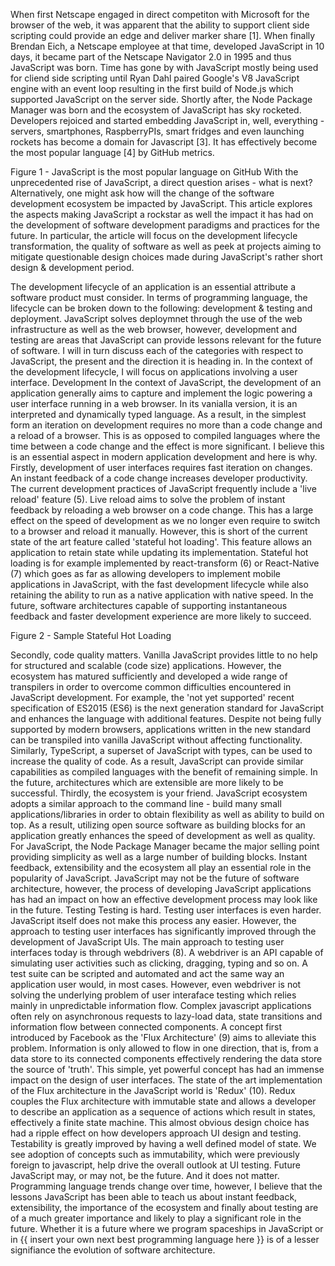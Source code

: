 When first Netscape engaged in direct competiton with Microsoft for the browser of the web, it was apparent that the ability to support client side scripting could provide an edge and deliver marker share [1]. When finally Brendan Eich, a Netscape employee at that time, developed JavaScript in 10 days, it became part of the Netscape Navigator 2.0 in 1995 and thus JavaScript was born. Time has gone by with JavaScript mostly being used for cliend side scripting until Ryan Dahl paired Google's V8 JavaScript engine with an event loop resulting in the first build of Node.js which supported JavaScript on the server side. Shortly after, the Node Package Manager was born and the ecosystem of JavaScript has sky rocketed. Developers rejoiced and started embedding JavaScript in, well, everything - servers, smartphones, RaspberryPIs, smart fridges and even launching rockets has become a domain for Javascript [3]. It has effectively become the most popular language [4] by GitHub metrics.

Figure 1 - JavaScript is the most popular language on GitHub
With the unprecedented rise of JavaScript, a direct question arises - what is next? Alternatively, one might ask how will the change of the software development ecosystem be impacted by JavaScript. This article explores the aspects making JavaScript a rockstar as well the impact it has had on the development of software development paradigms and practices for the future. In particular, the article will focus on the development lifecycle transformation, the quality of software as well as peek at projects aiming to mitigate questionable design choices made during JavaScript's rather short design & development period.

The development lifecycle of an application is an essential attribute a software product must consider. In terms of programming language, the lifecycle can be broken down to the following: development & testing and deployment. JavaScript solves deploymnet through the use of the web infrastructure as well as the web browser, however, development and testing are areas that JavaScript can provide lessons relevant for the future of software. I will in turn discuss each of the categories with respect to JavaScript, the present and the direction it is heading in. In the context of the development lifecycle, I will focus on applications involving a user interface.
Development
In the context of JavaScript, the development of an application generally aims to capture and implement the logic powering a user interface running in a web browser. In its vanialla version, it is an interpreted and dynamically typed language. As a result, in the simplest form an iteration on development requires no more than a code change and a reload of a browser. This is as opposed to compiled languages where the time between a code change and the effect is more significant. I believe this is an essential aspect in modern application development and here is why.
Firstly, development of user interfaces requires fast iteration on changes. An instant feedback of a code change increases developer productivity. The current development practices of JavaScript frequently include a 'live reload' feature (5). Live reload aims to solve the problem of instant feedback by reloading a web browser on a code change. This has a large effect on the speed of development as we no longer even require to switch to a browser and reload it manually. However, this is short of the current state of the art feature called 'stateful hot loading'. This feature allows an application to retain state while updating its implementation. Stateful hot loading is for example implemented by react-transform (6) or React-Native (7) which goes as far as allowing developers to implement mobile applications in JavaScript, with the fast development lifecycle while also retaining the ability to run as a native application with native speed. In the future, software architectures capable of supporting instantaneous feedback and faster development experience are more likely to succeed.

Figure 2 - Sample Stateful Hot Loading

Secondly, code quality matters. Vanilla JavaScript provides little to no help for structured and scalable (code size) applications. However, the ecosystem has matured sufficiently and developed a wide range of transpilers in order to overcome common difficulties encountered in JavaScript development. For example, the 'not yet supported' recent specification of ES2015 (ES6) is the next generation standard for JavaScript and enhances the language with additional features. Despite not being fully supported by modern browsers, applications written in the new standard can be transpiled into vanilla JavaScript without affecting functionality. Similarly, TypeScript, a superset of JavaScript with types, can be used to increase the quality of code. As a result, JavaScript can provide similar capabilities as compiled languages with the benefit of remaining simple. In the future, architectures which are extensible are more likely to be successful.
Thirdly, the ecosystem is your friend. JavaScript ecosystem adopts a similar approach to the command line - build many small applications/libraries in order to obtain flexibility as well as ability to build on top. As a result, utilizing open source software as building blocks for an application greatly enhances the speed of development as well as quality. For JavaScript, the Node Package Manager became the major selling point providing simplicity as well as a large number of building blocks. 
Instant feedback, extensibility and the ecosystem all play an essential role in the popularity of JavaScript. JavaScript may not be the future of software architecture, however, the process of developing JavaScript applications has had an impact on how an effective development process may look like in the future.
Testing
Testing is hard. Testing user interfaces is even harder. JavaScript itself does not make this process any easier. However, the approach to testing user interfaces has significantly improved through the development of JavaScript UIs. The main approach to testing user interfaces today is through webdrivers (8). A webdriver is an API capable of simulating user activities such as clicking, dragging, typing and so on. A test suite can be scripted and automated and act the same way an application user would, in most cases. However, even webdriver is not solving the underlying problem of user interaface testing which relies mainly in unpredictable information flow. Complex javascript applications often rely on asynchronous requests to lazy-load data, state transitions and information flow between connected components. A concept first introduced by Facebook as the 'Flux Architecture' (9) aims to alleviate this problem. Information is only allowed to flow in one direction, that is, from a data store to its connected components effectively rendering the data store the source of 'truth'. This simple, yet powerful concept has had an immense impact on the design of user interfaces. The state of the art implementation of the Flux architecture in the JavaScript world is 'Redux' (10). Redux couples the Flux architecture with immutable state and allows a developer to describe an application as a sequence of actions which result in states, effectively a finite state machine. This almost obvious design choice has had a ripple effect on how developers approach UI design and testing. Testability is greatly improved by having a well defined model of state. We see adoption of concepts such as immutability, which were previously foreign to javascript, help drive the overall outlook at UI testing.
Future
JavaScript may, or may not, be the future. And it does not matter. Programming language trends change over time, however, I believe that the lessons JavaScript has been able to teach us about instant feedback, extensibility, the importance of the ecosystem and finally about testing are of a much greater importance and likely to play a significant role in the future. Whether it is a future where we program spaceships in JavaScript or in {{ insert your own next best programming language here }} is of a lesser signifiance the evolution of software architecture.
